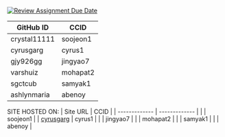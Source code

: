 [![Review Assignment Due Date](https://classroom.github.com/assets/deadline-readme-button-22041afd0340ce965d47ae6ef1cefeee28c7c493a6346c4f15d667ab976d596c.svg)](https://classroom.github.com/a/18vkNgfz)

| GitHub ID  | CCID |
| ------------- | ------------- |
| crystal11111  | soojeon1 |
| cyrusgarg | cyrus1  |
| gjy926gg  | jingyao7  |
| varshuiz  |  mohapat2 |
| sgctcub  | samyak1 |
| ashlynmaria  | abenoy |

SITE HOSTED ON:
| Site URL  | CCID |
| ------------- | ------------- |
|   | soojeon1 |
| [cyrusgarg](http://[2605:fd00:4:1001:f816:3eff:fe39:c1b6]/authors/) | cyrus1  |
|   | jingyao7  |
|   |  mohapat2 |
|   | samyak1 |
|   | abenoy |

 
